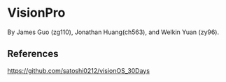 # VisionPro

By James Guo (zg110), Jonathan Huang(ch563), and Welkin Yuan (zy96).

## References

https://github.com/satoshi0212/visionOS_30Days
